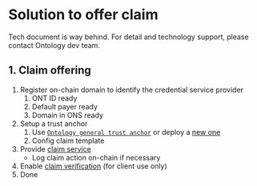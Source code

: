 # Solution to offer claim

Tech document is way behind. For detail and technology support, please contact Ontology dev team.

## 1. Claim offering

1. Register on-chain domain to identify the credential service provider
   1. ONT ID ready
   2. Default payer ready
   3. Domain in ONS ready
2. Setup a trust anchor
   1. Use [`Ontology general trust anchor`](../../framework/trust-anchor/saas-tenant.md) or deploy a [new one](../../framework/trust-anchor/deployment.md) 
   2. Config claim template
3. Provide [claim service](../scenarios/trust-anchor/issue.md)
   - Log claim action on-chain if necessary
4. Enable [claim verification](../scenarios/trust-anchor/verify.md) (for client use only)
5. Done

